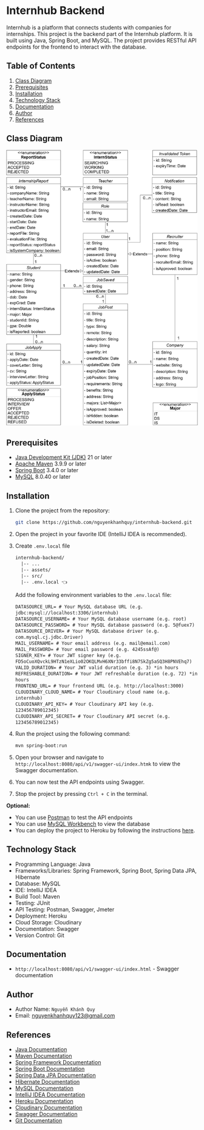 # Internhub Backend

Internhub is a platform that connects students with companies for internships. This project is the backend part of the Internhub platform. It is built using Java, Spring Boot, and MySQL. The project provides RESTful API endpoints for the frontend to interact with the database.

## Table of Contents

1. [Class Diagram](#class-diagram)
2. [Prerequisites](#prerequisites)
3. [Installation](#installation)
4. [Technology Stack](#technology-stack)
5. [Documentation](#documentation)
6. [Author](#author)
7. [References](#references)

## Class Diagram

![Class Diagram](/assets/ClassDiagram.png)

## Prerequisites

- [Java Development Kit (JDK)](https://www.oracle.com/java/technologies/downloads/) 21 or later
- [Apache Maven](https://maven.apache.org/download.cgi) 3.9.9 or later
- [Spring Boot](https://spring.io/projects/spring-boot) 3.4.0 or later
- [MySQL](https://dev.mysql.com/downloads/mysql/) 8.0.40 or later

## Installation

1. Clone the project from the repository:

    ```sh
    git clone https://github.com/nguyenkhanhquy/internhub-backend.git
    ```

2. Open the project in your favorite IDE (IntelliJ IDEA is recommended).

3. Create `.env.local` file

   ```plaintext
   internhub-backend/
     |-- ...
     |-- assets/
     |-- src/
     |-- .env.local 👈
   ```

    Add the following environment variables to the `.env.local` file:
    
    ```plaintext
   DATASOURCE_URL= # Your MySQL database URL (e.g. jdbc:mysql://localhost:3306/internhub)
   DATASOURCE_USERNAME= # Your MySQL database username (e.g. root)
   DATASOURCE_PASSWORD= # Your MySQL database password (e.g. 5@fuex7)
   DATASOURCE_DRIVER= # Your MySQL database driver (e.g. com.mysql.cj.jdbc.Driver)
   MAIL_USERNAME= # Your email address (e.g. mail@email.com)
   MAIL_PASSWORD= # Your email password (e.g. 4245ssAf@)
   SIGNER_KEY= # Your JWT signer key (e.g. FD5oCuoXQvckL9HTzN1eXLio02OKQLMvH6XNr33bffi8N7SkZg5aSQ3H8PNVEhq7)
   VALID_DURATION= # Your JWT valid duration (e.g. 3) *in hours
   REFRESHABLE_DURATION= # Your JWT refreshable duration (e.g. 72) *in hours
   FRONTEND_URL= # Your frontend URL (e.g. http://localhost:3000)
   CLOUDINARY_CLOUD_NAME= # Your Cloudinary cloud name (e.g. internhub)
   CLOUDINARY_API_KEY= # Your Cloudinary API key (e.g. 123456789012345)
   CLOUDINARY_API_SECRET= # Your Cloudinary API secret (e.g. 123456789012345)
   ```

4. Run the project using the following command:

    ```sh
    mvn spring-boot:run
    ```

5. Open your browser and navigate to `http://localhost:8080/api/v1/swagger-ui/index.htmk` to view the Swagger documentation.

6. You can now test the API endpoints using Swagger.

7. Stop the project by pressing `Ctrl + C` in the terminal.

**Optional:**

- You can use [Postman](https://www.postman.com/downloads) to test the API endpoints
- You can use [MySQL Workbench](https://dev.mysql.com/downloads/workbench) to view the database
- You can deploy the project to Heroku by following the instructions [here](https://devcenter.heroku.com/articles/getting-started-with-java).

## Technology Stack

- Programming Language: Java
- Frameworks/Libraries: Spring Framework, Spring Boot, Spring Data JPA, Hibernate
- Database: MySQL
- IDE: IntelliJ IDEA
- Build Tool: Maven
- Testing: JUnit
- API Testing: Postman, Swagger, Jmeter
- Deployment: Heroku
- Cloud Storage: Cloudinary
- Documentation: Swagger
- Version Control: Git

## Documentation

- `http://localhost:8080/api/v1/swagger-ui/index.html` - Swagger documentation

## Author

- Author Name: `Nguyễn Khánh Quy`
- Email: <nguyenkhanhquy123@gmail.com>

## References

- [Java Documentation](https://docs.oracle.com/en/java/)
- [Maven Documentation](https://maven.apache.org/guides/index.html)
- [Spring Framework Documentation](https://spring.io/projects/spring-framework)
- [Spring Boot Documentation](https://spring.io/projects/spring-boot)
- [Spring Data JPA Documentation](https://spring.io/projects/spring-data-jpa)
- [Hibernate Documentation](https://hibernate.org/orm/documentation/5.5/)
- [MySQL Documentation](https://dev.mysql.com/doc/)
- [IntelliJ IDEA Documentation](https://www.jetbrains.com/idea/documentation/)
- [Heroku Documentation](https://devcenter.heroku.com/categories/reference)
- [Cloudinary Documentation](https://cloudinary.com/documentation)
- [Swagger Documentation](https://swagger.io/docs/)
- [Git Documentation](https://git-scm.com/doc)
